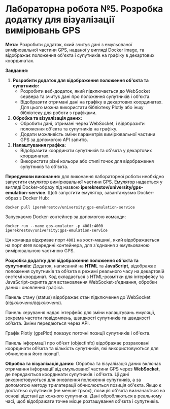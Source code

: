 <h1> <b> Лабораторна робота №5. Розробка додатку для візуалізації вимірювань GPS </b> </h1>

<b>Мета:</b> Розробити додаток, який зчитує дані з емульованої вимірювальної частини GPS, наданої у вигляді Docker image, та відображає положення об'єкта і супутників на графіку в декартових координатах.

<p><b>Завдання:</b></p>
<ol>
    <li>
        <b>Розробити додаток для відображення положення об'єкта та супутників:</b>
        <ul>
            <li>Розробити веб-додаток, який підключається до WebSocket сервера та зчитує дані про положення супутників і об'єкта.</li>
            <li>Відобразити отримані дані на графіку в декартових координатах. Для цього можна використати бібліотеку Plotly або іншу бібліотеку для роботи з графіками.</li>
        </ul>
    </li>
    <li>
        <b>Обробка та візуалізація даних:</b>
        <ul>
            <li>Обробити дані, отримані через WebSocket, і відобразити положення об'єкта та супутників на графіку.</li>
            <li>Додати можливість зміни параметрів вимірювальної частини GPS за допомогою API запитів.</li>
        </ul>
    </li>
    <li>
        <b>Налаштування графіка:</b>
        <ul>
            <li>Відобразити координати супутників та об'єкта у декартових координатах.</li>
            <li>Використати різні кольори або стилі точок для відображення супутників та об'єкта.</li>
        </ul>
    </li>
</ol>

<p> <b>Передумови виконання:</b> для виконання лабораторної роботи необхідно запустити емулятор вимірювальної частини GPS. Емулятор надається у вигляді Docker-образу під назвою <b>iperekrestov/university/gps-emulation-service</b>. Щоб запустити емулятор, завантажуємо Docker-образ з Docker Hub:</p>
<pre><code>docker pull iperekrestov/university:gps-emulation-service</code></pre>
<p>Запускаємо Docker-контейнер за допомогою команди:</p>
<pre><code>docker run --name gps-emulator -p 4001:4000 iperekrestov/university:gps-emulation-service</code></pre>
<p>Ця команда відкриває порт <code>4001</code> на хост-машині, який відображається на порт <code>4000</code> всередині контейнера, для з'єднання з емульованою вимірювальною частиною GPS.</p>

<p><b>Розробка додатку для відображення положення об'єкта та супутників:</b> Додаток, написаний на <b>HTML</b> та <b>JavaScript</b>, відображає положення супутників та об’єкта в режимі реального часу на декартовій системі координат. Код складається з HTML-розмітки для інтерфейсу та JavaScript-скрипта для встановлення WebSocket-з'єднання, обробки даних і оновлення графіка.</p>
<p>Панель стану (status) відображає стан підключення до WebSocket (<i>підключено/відключено</i>).</p>
<p>Панель керування надає інтерфейс для зміни налаштувань емуляції, зокрема частоти повідомлень, швидкості супутників та швидкості об’єкта. Зміни передаються через API.</p>
<p>Графік Plotly (gpsPlot) показує поточні позиції супутників і об'єкта.</p>
<p>Панель інформації про об’єкт (objectInfo) відображає розраховані координати об’єкта та кількість супутників, які використовуються для обчислення його позиції.</p>

<p><b>Обробка та візуалізація даних:</b> Обробка та візуалізація даних включає отримання інформації від емульованої частини GPS через <b>WebSocket</b>, де передаються координати супутників і об'єкта. Ці дані використовуються для оновлення положення супутників, а за допомогою методу трилатерації обчислюється позиція об'єкта. Якщо є достатньо супутників (не менше трьох), позиція об'єкта визначається на основі відстані до кожного супутника. Дані обробляються в реальному часі, щоб відображати точне місце розташування об'єкта і супутників.</p>










